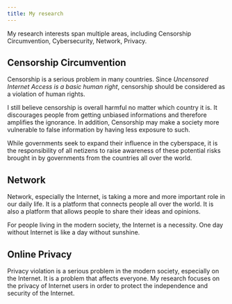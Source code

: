 ```yaml
---
title: My research
---
```

My research interests span multiple areas, including Censorship Circumvention, Cybersecurity, Network, Privacy. 

## Censorship Circumvention
Censorship is a serious problem in many countries. Since *Uncensored Internet Access is a basic human right*, censorship should be considered as a violation of human rights. 

I still believe censorship is overall harmful no matter which country it is. It discourages people from getting unbiased informations and therefore amplifies the ignorance. In addition, Censorship may make a society more vulnerable to false information by having less exposure to such. 

While governments seek to expand their influence in the cyberspace, it is the responsibility of all netizens to raise awareness of these potential risks brought in by governments from the countries all over the world.

## Network
Network, especially the Internet, is taking a more and more important role in our daily life. It is a platform that connects people all over the world. It is also a platform that allows people to share their ideas and opinions. 

For people living in the modern society, the Internet is a necessity. One day without Internet is like a day without sunshine.

## Online Privacy
Privacy violation is a serious problem in the modern society, especially on the Internet. It is a problem that affects everyone. My research focuses on the privacy of Internet users in order to protect the independence and security of the Internet.